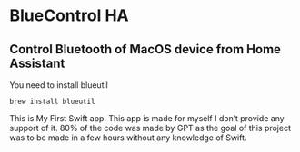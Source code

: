 # BlueControl HA
## Control Bluetooth of MacOS device from Home Assistant

You need to install blueutil

```shell
brew install blueutil
```
This is My First Swift app. This app is made for myself I don’t provide any support of it.
80% of the code was made by GPT as the goal of this project was to be made in a few hours without any knowledge of Swift.
